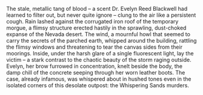 The stale, metallic tang of blood – a scent Dr. Evelyn Reed Blackwell had learned to filter out, but never quite ignore – clung to the air like a persistent cough.  Rain lashed against the corrugated iron roof of the temporary morgue, a flimsy structure erected hastily in the sprawling, dust-choked expanse of the Nevada desert.  The wind, a mournful howl that seemed to carry the secrets of the parched earth, whipped around the building, rattling the flimsy windows and threatening to tear the canvas sides from their moorings. Inside, under the harsh glare of a single fluorescent light, lay the victim – a stark contrast to the chaotic beauty of the storm raging outside.  Evelyn, her brow furrowed in concentration, knelt beside the body, the damp chill of the concrete seeping through her worn leather boots.  The case, already infamous, was whispered about in hushed tones even in the isolated corners of this desolate outpost: the Whispering Sands murders.
